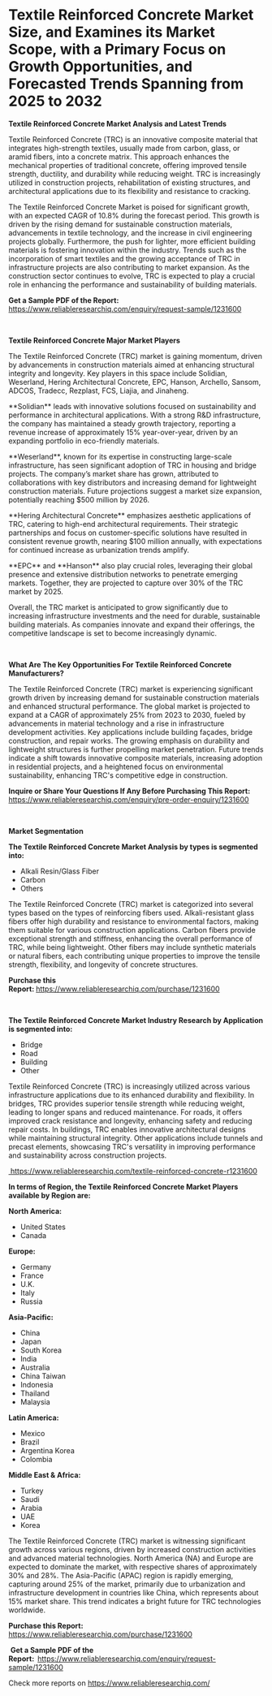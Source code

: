 <p><h1>Textile Reinforced Concrete Market Size, and Examines its Market Scope, with a Primary Focus on Growth Opportunities, and Forecasted Trends Spanning from 2025 to 2032</h1></p><p><strong>Textile Reinforced Concrete Market Analysis and Latest Trends</strong></p>
<p><p>Textile Reinforced Concrete (TRC) is an innovative composite material that integrates high-strength textiles, usually made from carbon, glass, or aramid fibers, into a concrete matrix. This approach enhances the mechanical properties of traditional concrete, offering improved tensile strength, ductility, and durability while reducing weight. TRC is increasingly utilized in construction projects, rehabilitation of existing structures, and architectural applications due to its flexibility and resistance to cracking.</p><p>The Textile Reinforced Concrete Market is poised for significant growth, with an expected CAGR of 10.8% during the forecast period. This growth is driven by the rising demand for sustainable construction materials, advancements in textile technology, and the increase in civil engineering projects globally. Furthermore, the push for lighter, more efficient building materials is fostering innovation within the industry. Trends such as the incorporation of smart textiles and the growing acceptance of TRC in infrastructure projects are also contributing to market expansion. As the construction sector continues to evolve, TRC is expected to play a crucial role in enhancing the performance and sustainability of building materials.</p></p>
<p><strong>Get a Sample PDF of the Report:&nbsp;</strong> <a href="https://www.reliableresearchiq.com/enquiry/request-sample/1231600?utm_campaign=1123&utm_medium=2&utm_source=Github&utm_content=ia&utm_term=31012025&utm_id=textile-reinforced-concrete">https://www.reliableresearchiq.com/enquiry/request-sample/1231600</a></p>
<p>&nbsp;</p>
<p><strong>Textile Reinforced Concrete Major Market Players</strong></p>
<p><p>The Textile Reinforced Concrete (TRC) market is gaining momentum, driven by advancements in construction materials aimed at enhancing structural integrity and longevity. Key players in this space include Solidian, Weserland, Hering Architectural Concrete, EPC, Hanson, Archello, Sansom, ADCOS, Tradecc, Rezplast, FCS, Liajia, and Jinaheng.</p><p>**Solidian** leads with innovative solutions focused on sustainability and performance in architectural applications. With a strong R&D infrastructure, the company has maintained a steady growth trajectory, reporting a revenue increase of approximately 15% year-over-year, driven by an expanding portfolio in eco-friendly materials.</p><p>**Weserland**, known for its expertise in constructing large-scale infrastructure, has seen significant adoption of TRC in housing and bridge projects. The company’s market share has grown, attributed to collaborations with key distributors and increasing demand for lightweight construction materials. Future projections suggest a market size expansion, potentially reaching $500 million by 2026.</p><p>**Hering Architectural Concrete** emphasizes aesthetic applications of TRC, catering to high-end architectural requirements. Their strategic partnerships and focus on customer-specific solutions have resulted in consistent revenue growth, nearing $100 million annually, with expectations for continued increase as urbanization trends amplify.</p><p>**EPC** and **Hanson** also play crucial roles, leveraging their global presence and extensive distribution networks to penetrate emerging markets. Together, they are projected to capture over 30% of the TRC market by 2025.</p><p>Overall, the TRC market is anticipated to grow significantly due to increasing infrastructure investments and the need for durable, sustainable building materials. As companies innovate and expand their offerings, the competitive landscape is set to become increasingly dynamic.</p></p>
<p>&nbsp;</p>
<p><strong>What Are The Key Opportunities For Textile Reinforced Concrete Manufacturers?</strong></p>
<p><p>The Textile Reinforced Concrete (TRC) market is experiencing significant growth driven by increasing demand for sustainable construction materials and enhanced structural performance. The global market is projected to expand at a CAGR of approximately 25% from 2023 to 2030, fueled by advancements in material technology and a rise in infrastructure development activities. Key applications include building façades, bridge construction, and repair works. The growing emphasis on durability and lightweight structures is further propelling market penetration. Future trends indicate a shift towards innovative composite materials, increasing adoption in residential projects, and a heightened focus on environmental sustainability, enhancing TRC's competitive edge in construction.</p></p>
<p><strong>Inquire or Share Your Questions If Any Before Purchasing This Report:</strong> <a href="https://www.reliableresearchiq.com/enquiry/pre-order-enquiry/1231600?utm_campaign=1123&utm_medium=2&utm_source=Github&utm_content=ia&utm_term=31012025&utm_id=textile-reinforced-concrete">https://www.reliableresearchiq.com/enquiry/pre-order-enquiry/1231600</a></p>
<p>&nbsp;</p>
<p><strong>Market Segmentation</strong></p>
<p><strong>The Textile Reinforced Concrete Market Analysis by types is segmented into:</strong></p>
<p><ul><li>Alkali Resin/Glass Fiber</li><li>Carbon</li><li>Others</li></ul></p>
<p><p>The Textile Reinforced Concrete (TRC) market is categorized into several types based on the types of reinforcing fibers used. Alkali-resistant glass fibers offer high durability and resistance to environmental factors, making them suitable for various construction applications. Carbon fibers provide exceptional strength and stiffness, enhancing the overall performance of TRC, while being lightweight. Other fibers may include synthetic materials or natural fibers, each contributing unique properties to improve the tensile strength, flexibility, and longevity of concrete structures.</p></p>
<p><strong>Purchase this Report:&nbsp;</strong><a href="https://www.reliableresearchiq.com/purchase/1231600?utm_campaign=1123&utm_medium=2&utm_source=Github&utm_content=ia&utm_term=31012025&utm_id=textile-reinforced-concrete">https://www.reliableresearchiq.com/purchase/1231600</a></p>
<p>&nbsp;</p>
<p><strong>The Textile Reinforced Concrete Market Industry Research by Application is segmented into:</strong></p>
<p><ul><li>Bridge</li><li>Road</li><li>Building</li><li>Other</li></ul></p>
<p><p>Textile Reinforced Concrete (TRC) is increasingly utilized across various infrastructure applications due to its enhanced durability and flexibility. In bridges, TRC provides superior tensile strength while reducing weight, leading to longer spans and reduced maintenance. For roads, it offers improved crack resistance and longevity, enhancing safety and reducing repair costs. In buildings, TRC enables innovative architectural designs while maintaining structural integrity. Other applications include tunnels and precast elements, showcasing TRC's versatility in improving performance and sustainability across construction projects.</p></p>
<p><a href="https://www.reliableresearchiq.com/textile-reinforced-concrete-r1231600?utm_campaign=1123&utm_medium=2&utm_source=Github&utm_content=ia&utm_term=31012025&utm_id=textile-reinforced-concrete">&nbsp;https://www.reliableresearchiq.com/textile-reinforced-concrete-r1231600</a></p>
<p><strong>In terms of Region, the Textile Reinforced Concrete Market Players available by Region are:</strong></p>
<p>
    <p> <strong> North America: </strong>
        <ul>
            <li>United States</li>
            <li>Canada</li>
        </ul>
        </p> 
    <p> <strong> Europe: </strong>
        <ul>
            <li>Germany</li>
            <li>France</li>
            <li>U.K.</li>
            <li>Italy</li>
            <li>Russia</li>
        </ul>
        </p> 
    <p> <strong> Asia-Pacific: </strong>
        <ul>
            <li>China</li>
            <li>Japan</li>
            <li>South Korea</li>
            <li>India</li>
            <li>Australia</li>
            <li>China Taiwan</li>
            <li>Indonesia</li>
            <li>Thailand</li>
            <li>Malaysia</li>
        </ul>
        </p> 
    <p> <strong> Latin America: </strong>
        <ul>
            <li>Mexico</li>
            <li>Brazil</li>
            <li>Argentina Korea</li>
            <li>Colombia</li>
        </ul>
        </p> 
    <p> <strong> Middle East & Africa: </strong>
        <ul>
            <li>Turkey</li>
            <li>Saudi</li>
            <li>Arabia</li>
            <li>UAE</li>
            <li>Korea</li>
        </ul>
    </p>
    </p>
<p><p>The Textile Reinforced Concrete (TRC) market is witnessing significant growth across various regions, driven by increased construction activities and advanced material technologies. North America (NA) and Europe are expected to dominate the market, with respective shares of approximately 30% and 28%. The Asia-Pacific (APAC) region is rapidly emerging, capturing around 25% of the market, primarily due to urbanization and infrastructure development in countries like China, which represents about 15% market share. This trend indicates a bright future for TRC technologies worldwide.</p></p>
<p><strong>Purchase this Report: </strong><a href="https://www.reliableresearchiq.com/purchase/1231600?utm_campaign=1123&utm_medium=2&utm_source=Github&utm_content=ia&utm_term=31012025&utm_id=textile-reinforced-concrete">https://www.reliableresearchiq.com/purchase/1231600</a></p>
<p>&nbsp;<strong>Get a Sample PDF of the Report:&nbsp;&nbsp;</strong><a href="https://www.reliableresearchiq.com/enquiry/request-sample/1231600?utm_campaign=1123&utm_medium=2&utm_source=Github&utm_content=ia&utm_term=31012025&utm_id=textile-reinforced-concrete">https://www.reliableresearchiq.com/enquiry/request-sample/1231600</a></p>
<p><strong></strong></p>
<p>Check more reports on <a href="https://www.reliableresearchiq.com/?utm_campaign=1123&utm_medium=2&utm_source=Github&utm_content=ia&utm_term=31012025&utm_id=textile-reinforced-concrete">https://www.reliableresearchiq.com/</a></p>